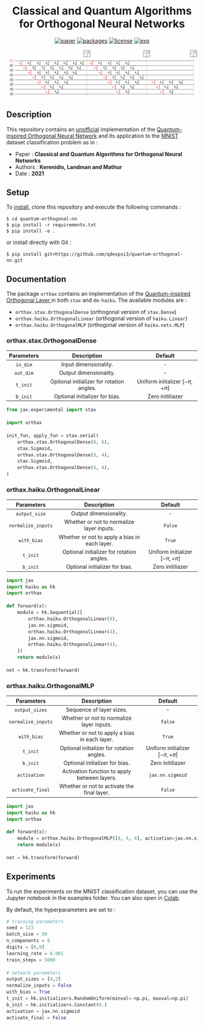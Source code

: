 <h1 align="center" style="margin-top: 0px;"> <b>Classical and Quantum Algorithms for Orthogonal Neural Networks</b></h1>
<div align="center" >

[![paper](https://img.shields.io/static/v1.svg?label=Paper&message=arXiv:2106.07198&color=b31b1b)](https://arxiv.org/abs/2106.07198)
[![packages](https://img.shields.io/static/v1.svg?label=Made%20with&message=JAX&color=27A59A)](https://github.com/google/jax)
[![license](https://img.shields.io/static/v1.svg?label=License&message=GPL%20v3.0&color=green)](https://www.gnu.org/licenses/gpl-3.0.html)
[![exp](https://colab.research.google.com/assets/colab-badge.svg)](https://colab.research.google.com/github/qdevpsi3/quantum-orthogonal-nn/blob/main/examples/mnist_classifier.ipynb)
</div>

<p align="center">
<img src="./example_net.png" width="600">
</p>

## **Description**

This repository contains an <ins>unofficial</ins> implementation of the <ins>Quantum-inspired Orthogonal Neural Network</ins> and its application to the  <ins>MNIST</ins> dataset classification problem as in :

- Paper : **Classical and Quantum Algorithms for Orthogonal Neural Networks**
- Authors : **Kerenidis, Landman and Mathur**
- Date : **2021**

## **Setup**

To <ins>install</ins>, clone this repository and execute the following commands :

```
$ cd quantum-orthogonal-nn
$ pip install -r requirements.txt
$ pip install -e .
```

or install directly with Git :
```
$ pip install git+https://github.com/qdevpsi3/quantum-orthogonal-nn.git
```


## **Documentation**

The package `orthax` contains an implementation of the <ins> Quantum-inspired Orthogonal Layer </ins> in both `stax` and `dm-haiku`. The available modules are :

- `orthax.stax.OrthogonalDense` (orthogonal version of `stax.Dense`)
- `orthax.haiku.OrthogonalLinear` (orthogonal version of `haiku.Linear`)
- `orthax.haiku.OrthogonalMLP` (orthogonal version of `haiku.nets.MLP`)


### orthax.stax.OrthogonalDense

| Parameters | Description | Default |
|:-:|:-:|:-:|
| `in_dim` | Input dimensionality. | - |
| `out_dim` | Output dimensionality. | - |
| `t_init` | Optional initializer for rotation angles. |Uniform initializer $[-\pi,+\pi]$|
| `b_init` | Optional initializer for bias. | Zero initiliazer|

```python
from jax.experimental import stax

import orthax

init_fun, apply_fun = stax.serial(
    orthax.stax.OrthogonalDense(8, 8),
    stax.Sigmoid,
    orthax.stax.OrthogonalDense(8, 4),
    stax.Sigmoid,
    orthax.stax.OrthogonalDense(4, 4),
)
```

### orthax.haiku.OrthogonalLinear

| Parameters | Description | Default |
|:-:|:-:|:-:|
| `output_size` | Output dimensionality. | - |
| `normalize_inputs` | Whether or not to normalize layer inputs. | `False`|
| `with_bias` | Whether or not to apply a bias in each layer. | `True`|
| `t_init` | Optional initializer for rotation angles. |Uniform initializer $[-\pi,+\pi]$|
| `b_init` | Optional initializer for bias. | Zero initiliazer|

```python
import jax
import haiku as hk
import orthax

def forward(x):
    module = hk.Sequential([
        orthax.haiku.OrthogonalLinear(8),
        jax.nn.sigmoid,
        orthax.haiku.OrthogonalLinear(4),
        jax.nn.sigmoid,
        orthax.haiku.OrthogonalLinear(4),
    ])
    return module(x)

net = hk.transform(forward)
```

### orthax.haiku.OrthogonalMLP

| Parameters | Description | Default |
|:-:|:-:|:-:|
| `output_sizes` | Sequence of layer sizes. | - |
| `normalize_inputs` | Whether or not to normalize layer inputs. | `False`|
| `with_bias` | Whether or not to apply a bias in each layer. | `True`|
| `t_init` | Optional initializer for rotation angles. |Uniform initializer $[-\pi,+\pi]$|
| `b_init` | Optional initializer for bias. | Zero initiliazer|
| `activation` | Activation function to apply between layers. |`jax.nn.sigmoid`|
| `activate_final` | Whether or not to activate the final layer. |`False`|

```python
import jax
import haiku as hk
import orthax

def forward(x):
    module = orthax.haiku.OrthogonalMLP([8, 4, 4], activation=jax.nn.sigmoid)
    return module(x)

net = hk.transform(forward)
```

## **Experiments**
To run the experiments on the MNIST classification dataset, you can use the Jupyter notebook in the examples folder. You can also open in [Colab](https://colab.research.google.com/github/qdevpsi3/quantum-orthogonal-nn/blob/main/examples/mnist_classifier.ipynb).

By default, the hyperparameters are set to :

```python
# training parameters
seed = 123
batch_size = 50
n_components = 8
digits = [6,9]
learning_rate = 0.001
train_steps = 5000

# network parameters
output_sizes = [4,2]
normalize_inputs = False
with_bias = True
t_init = hk.initializers.RandomUniform(minval=-np.pi, maxval=np.pi)
b_init = hk.initializers.Constant(0.)
activation = jax.nn.sigmoid
activate_final = False
```